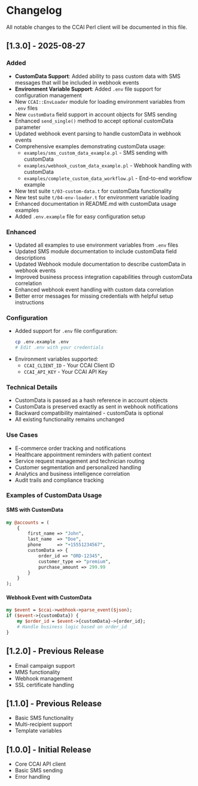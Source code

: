 # Changelog

All notable changes to the CCAI Perl client will be documented in this file.

## [1.3.0] - 2025-08-27

### Added
- **CustomData Support**: Added ability to pass custom data with SMS messages that will be included in webhook events
- **Environment Variable Support**: Added `.env` file support for configuration management
- New `CCAI::EnvLoader` module for loading environment variables from `.env` files
- New `customData` field support in account objects for SMS sending
- Enhanced `send_single()` method to accept optional customData parameter
- Updated webhook event parsing to handle customData in webhook events
- Comprehensive examples demonstrating customData usage:
  - `examples/sms_custom_data_example.pl` - SMS sending with customData
  - `examples/webhook_custom_data_example.pl` - Webhook handling with customData
  - `examples/complete_custom_data_workflow.pl` - End-to-end workflow example
- New test suite `t/03-custom-data.t` for customData functionality
- New test suite `t/04-env-loader.t` for environment variable loading
- Enhanced documentation in README.md with customData usage examples
- Added `.env.example` file for easy configuration setup

### Enhanced
- Updated all examples to use environment variables from `.env` files
- Updated SMS module documentation to include customData field descriptions
- Updated Webhook module documentation to describe customData in webhook events
- Improved business process integration capabilities through customData correlation
- Enhanced webhook event handling with custom data correlation
- Better error messages for missing credentials with helpful setup instructions

### Configuration
- Added support for `.env` file configuration:
  ```bash
  cp .env.example .env
  # Edit .env with your credentials
  ```
- Environment variables supported:
  - `CCAI_CLIENT_ID` - Your CCAI Client ID
  - `CCAI_API_KEY` - Your CCAI API Key

### Technical Details
- CustomData is passed as a hash reference in account objects
- CustomData is preserved exactly as sent in webhook notifications
- Backward compatibility maintained - customData is optional
- All existing functionality remains unchanged

### Use Cases
- E-commerce order tracking and notifications
- Healthcare appointment reminders with patient context
- Service request management and technician routing
- Customer segmentation and personalized handling
- Analytics and business intelligence correlation
- Audit trails and compliance tracking

### Examples of CustomData Usage

#### SMS with CustomData
```perl
my @accounts = (
    {
        first_name => "John",
        last_name  => "Doe",
        phone      => "+15551234567",
        customData => {
            order_id => "ORD-12345",
            customer_type => "premium",
            purchase_amount => 299.99
        }
    }
);
```

#### Webhook Event with CustomData
```perl
my $event = $ccai->webhook->parse_event($json);
if ($event->{customData}) {
    my $order_id = $event->{customData}->{order_id};
    # Handle business logic based on order_id
}
```

## [1.2.0] - Previous Release
- Email campaign support
- MMS functionality
- Webhook management
- SSL certificate handling

## [1.1.0] - Previous Release
- Basic SMS functionality
- Multi-recipient support
- Template variables

## [1.0.0] - Initial Release
- Core CCAI API client
- Basic SMS sending
- Error handling
